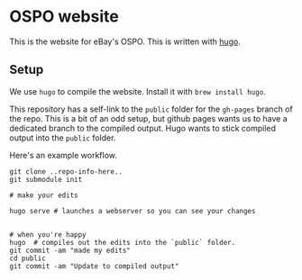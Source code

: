 # OSPO website

This is the website for eBay's OSPO. This is written with [hugo](https://gohugo.io).


## Setup

We use `hugo` to compile the website. Install it with `brew install hugo`.

This repository has a self-link to the `public` folder for the `gh-pages` branch
of the repo. This is a bit of an odd setup, but github pages wants us to have a
dedicated branch to the compiled output. Hugo wants to stick compiled output
into the `public` folder.


Here's an example workflow.
```
git clone ..repo-info-here..
git submodule init

# make your edits

hugo serve # launches a webserver so you can see your changes


# when you're happy
hugo  # compiles out the edits into the `public` folder.
git commit -am "made my edits"
cd public
git commit -am "Update to compiled output"
```
